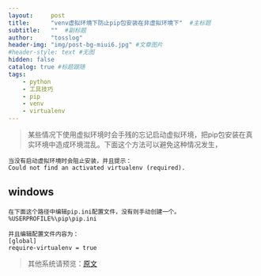 ```yaml
---
layout:     post 
title:      "venv虚拟环境下防止pip包安装在非虚拟环境下"  #主标题
subtitle:   ""  #副标题
author:     "tosslog" 
header-img: "img/post-bg-miui6.jpg" #文章图片
#header-style: text #无图
hidden: false
catalog: true #标题跟随
tags: 
    - python
    - 工具技巧
    - pip
    - venv
    - virtualenv
---
```


> 某些情况下使用虚拟环境时会手残的忘记启动虚拟环境，把pip包安装在真实环境中造成环境混乱。下面这个方法可以避免这种情况发生，
```
当没有启动虚拟环境时会阻止安装，并且提示：
Could not find an activated virtualenv (required).
```

## windows
```
在下面这个路径中编辑pip.ini配置文件，没有则手动创建一个。
%USERPROFILE%\pip\pip.ini
```
```
并且编辑配置文件内容为：
[global]
require-virtualenv = true
```

 > 其他系统请预览：[原文](https://docs.python-guide.org/dev/pip-virtualenv/)



